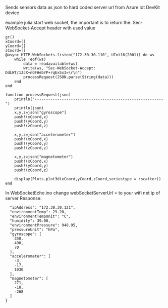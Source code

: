 Sends sensors data as json to hard coded server url from Azure Iot DevKit device


example julia start web socket, the important is to return the: Sec-WebSocket-Accept header with used value  

```using HTTP,JSON,Plots
gr()
xCoord=[]
yCoord=[]
zCoord=[]
@async HTTP.WebSockets.listen("172.30.30.110", UInt16(2001)) do ws
    while !eof(ws)
        data = readavailable(ws)
        write(ws, "Sec-WebSocket-Accept: DdLWT/1JcX+nQFHebYP+rqEx5xI=\r\n")
        processRequest(JSON.parse(String(data)))
    end
end

function processRequest(json)
    println("---------------------------------------------------------")
    println(json)
    x,y,z=json["gyroscope"]
    push!(xCoord,x) 
    push!(yCoord,y)  
    push!(zCoord,z)     
    
    x,y,z=json["accelerometer"]
    push!(xCoord,x) 
    push!(yCoord,y)  
    push!(zCoord,z) 

    x,y,z=json["magnetometer"]
    push!(xCoord,x) 
    push!(yCoord,y)  
    push!(zCoord,z) 

    display(Plots.plot3d(xCoord,yCoord,zCoord,seriestype = :scatter))
end
```
In WebSocketEcho.ino change webSocketServerUrl  = to your wifi net ip of server
Response:
```{
  "ipAddress": "172.30.30.121",
  "environmentTemp": 29.20,
  "environmentTempUnit": "C",
  "humidity": 39.00,
  "environmentPressure": 948.95,
  "pressureUnit": "hPa",
  "gyroscope": [
    350,
    490,
    70
  ],
  "accelerometer": [
    -3,
    -17,
    1030
  ],
  "magnetometer": [
    271,
    -18,
    -268
  ]
}
```
